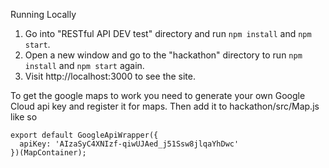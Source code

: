Running Locally
1. Go into "RESTful API DEV test" directory and run `npm install` and `npm start`.
2. Open a new window and go to the "hackathon" directory to run `npm install` and `npm start` again.
3. Visit http://localhost:3000 to see the site.

To get the google maps to work you need to generate your own Google Cloud api key and register it for maps. Then add it to hackathon/src/Map.js like so
```
export default GoogleApiWrapper({
  apiKey: 'AIzaSyC4XNIzf-qiwUJAed_j51Ssw8jlqaYhDwc'
})(MapContainer);
